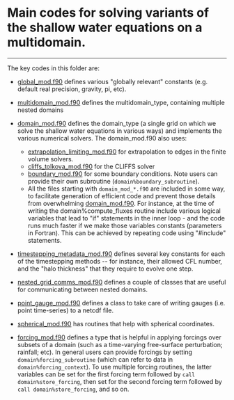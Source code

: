 # Main codes for solving variants of the shallow water equations on a multidomain.
----------------------------------------------------------------------------------

The key codes in this folder are:

* [global_mod.f90](global_mod.f90) defines various "globally relevant" constants (e.g. default real precision, gravity, pi, etc).

* [multidomain_mod.f90](multidomain_mod.f90) defines the multidomain_type, containing multiple nested domains

* [domain_mod.f90](domain_mod.f90) defines the domain_type (a single grid on which we solve the shallow water equations in various ways) and implements the various numerical solvers. The domain_mod.f90 also uses:
  * [extrapolation_limiting_mod.f90](extrapolation_limiting_mod.f90) for extrapolation to edges in the finite volume solvers.
  * [cliffs_tolkova_mod.f90](cliffs_tolkova_mod.f90) for the CLIFFS solver
  * [boundary_mod.f90](boundary_mod.f90) for some boundary conditions. Note users can provide their own subroutine (`domain%boundary_subroutine`). 
  * All the files starting with `domain_mod_*.f90` are included in some way, to facilitate generation of efficient code and prevent those details from overwhelming [domain_mod.f90](domain_mod.f90). For instance, at the time of writing the domain%compute_fluxes routine include various logical variables that lead to "if" statements in the inner loop - and the code runs much faster if we make those variables constants (parameters in Fortran). This can be achieved by repeating code using "#include" statements. 

* [timestepping_metadata_mod.f90](timestepping_metadata_mod.f90) defines several key constants for each of the timestepping methods -- for instance, their allowed CFL number, and the "halo thickness" that they require to evolve one step. 

* [nested_grid_comms_mod.f90](nested_grid_comms_mod.f90) defines a couple of classes that are useful for communicating between nested domains.

* [point_gauge_mod.f90](point_gauge_mod.f90) defines a class to take care of writing gauges (i.e. point time-series) to a netcdf file.

* [spherical_mod.f90](spherical_mod.f90) has routines that help with spherical coordinates.

* [forcing_mod.f90](forcing_mod.f90) defines a type that is helpful in applying forcings over subsets of a domain (such as a time-varying free-surface perturbation; rainfall; etc). In general users can provide forcings by setting `domain%forcing_subroutine` (which can refer to data in `domain%forcing_context`). To use multiple forcing routines, the latter variables can be set for the first forcing term followed by `call domain%store_forcing`, then set for the second forcing term followed by `call domain%store_forcing`, and so on.
